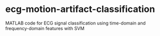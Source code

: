 # ecg-motion-artifact-classification
MATLAB code for ECG signal classification using time-domain and frequency-domain features with SVM

